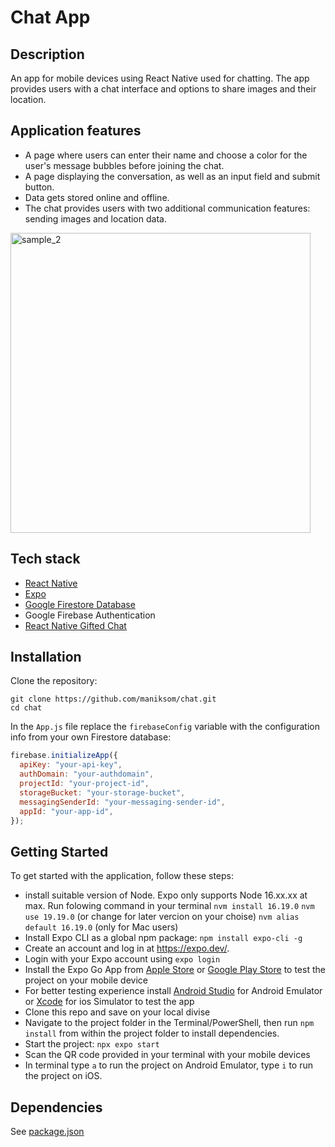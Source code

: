 # Chat App

## Description

An app for mobile devices using React Native used for chatting. The app provides users with a chat interface and options to share images and their location.

## Application features

- A page where users can enter their name and choose a color for the user's message bubbles before joining the chat.
- A page displaying the conversation, as well as an input field and submit button.
- Data gets stored online and offline.
- The chat provides users with two additional communication features: sending images and location data.

<img width="480" alt="sample_2" src="https://user-images.githubusercontent.com/39118847/235656430-0df32738-3014-4bef-8e74-1f914ca8d04d.png">


## Tech stack

- [React Native](https://reactnative.dev/)
- [Expo](https://expo.dev/)
- [Google Firestore Database](https://firebase.google.com/)
- Google Firebase Authentication
- [React Native Gifted Chat](https://github.com/FaridSafi/react-native-gifted-chat)

## Installation

Clone the repository:

```shell
git clone https://github.com/maniksom/chat.git
cd chat
```

In the `App.js` file replace the `firebaseConfig` variable with the configuration info from your own Firestore database:

```js
firebase.initializeApp({
  apiKey: "your-api-key",
  authDomain: "your-authdomain",
  projectId: "your-project-id",
  storageBucket: "your-storage-bucket",
  messagingSenderId: "your-messaging-sender-id",
  appId: "your-app-id",
});
```

## Getting Started

To get started with the application, follow these steps:

- install suitable version of Node. Expo only supports Node 16.xx.xx at max. Run folowing command in your terminal `nvm install 16.19.0`
  `nvm use 19.19.0` (or change for later vercion on your choise) `nvm alias default 16.19.0` (only for Mac users)
- Install Expo CLI as a global npm package: `npm install expo-cli -g`
- Create an account and log in at https://expo.dev/.
- Login with your Expo account using `expo login`
- Install the Expo Go App from [Apple Store](https://apps.apple.com/us/app/expo-go/id982107779) or [Google Play Store](https://play.google.com/store/apps/details?id=host.exp.exponent&gl=DE) to test the project on your mobile device
- For better testing experience install [Android Studio](https://developer.android.com/studio) for Android Emulator or [Xcode](https://apps.apple.com/de/app/xcode/id497799835?mt=12) for ios Simulator to test the app
- Clone this repo and save on your local divise
- Navigate to the project folder in the Terminal/PowerShell, then run `npm install` from within the project folder to install dependencies.
- Start the project: `npx expo start`
- Scan the QR code provided in your terminal with your mobile devices
- In terminal type `a` to run the project on Android Emulator,  type `i` to run the project on iOS.

## Dependencies

See [package.json](https://raw.githubusercontent.com/manikSom/chat/master/package.json)



